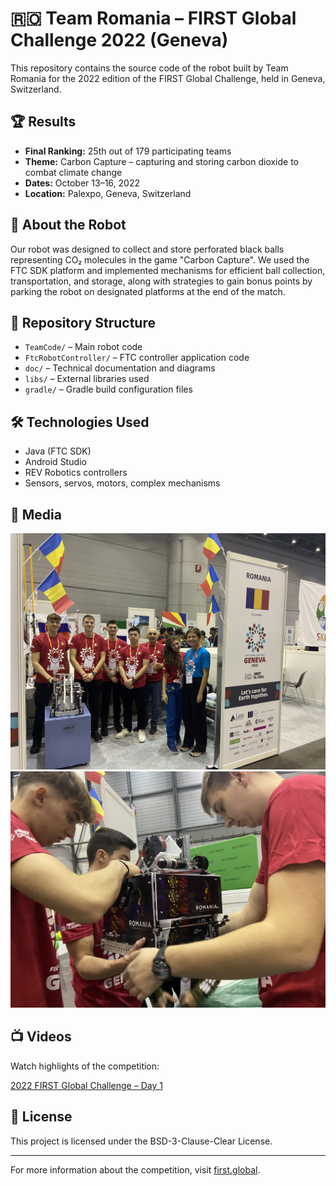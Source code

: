 # 🇷🇴 Team Romania – FIRST Global Challenge 2022 (Geneva)

This repository contains the source code of the robot built by Team Romania for the 2022 edition of the FIRST Global Challenge, held in Geneva, Switzerland.

## 🏆 Results

- **Final Ranking:** 25th out of 179 participating teams
- **Theme:** Carbon Capture – capturing and storing carbon dioxide to combat climate change
- **Dates:** October 13–16, 2022
- **Location:** Palexpo, Geneva, Switzerland

## 🤖 About the Robot

Our robot was designed to collect and store perforated black balls representing CO₂ molecules in the game "Carbon Capture". We used the FTC SDK platform and implemented mechanisms for efficient ball collection, transportation, and storage, along with strategies to gain bonus points by parking the robot on designated platforms at the end of the match.

## 📁 Repository Structure

- `TeamCode/` – Main robot code
- `FtcRobotController/` – FTC controller application code
- `doc/` – Technical documentation and diagrams
- `libs/` – External libraries used
- `gradle/` – Gradle build configuration files

## 🛠️ Technologies Used

- Java (FTC SDK)
- Android Studio
- REV Robotics controllers
- Sensors, servos, motors, complex mechanisms

## 📸 Media

![Team Robot - Geneva 2022](IMG_3640.jpg)
![Team Robot - Geneva 2022](IMG_3621.jpg)

## 📺 Videos

Watch highlights of the competition:

[2022 FIRST Global Challenge – Day 1]([https://www.youtube.com/watch?v=R76IUxR1dXg](https://www.youtube.com/watch?v=UBaj4bZVTzs))

## 📄 License

This project is licensed under the BSD-3-Clause-Clear License.

---

For more information about the competition, visit [first.global](https://first.global/).
